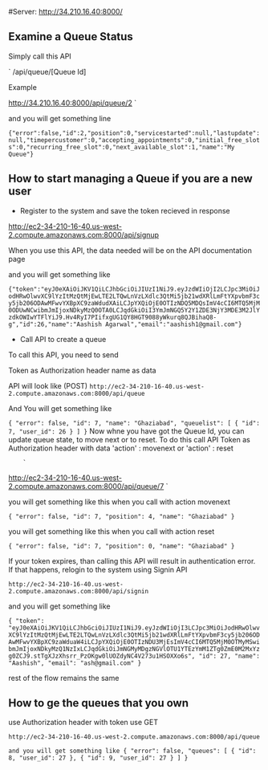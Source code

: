 #Server: http://34.210.16.40:8000/

## Examine a Queue Status

Simply call this API

`
/api/queue/[Queue Id]

Example

http://34.210.16.40:8000/api/queue/2
`

and you will get something line

`
{"error":false,"id":2,"position":0,"servicestarted":null,"lastupdate":null,"timepercustomer":0,"accepting_appointments":0,"initial_free_slots":0,"recurring_free_slot":0,"next_available_slot":1,"name":"My Queue"}
`

## How to start managing a Queue if you are a new user

* Register to the system and save the token recieved in response

http://ec2-34-210-16-40.us-west-2.compute.amazonaws.com:8000/api/signup

When you use this API, the data needed will be on the API documentation page

and you will get something like

`
{"token":"eyJ0eXAiOiJKV1QiLCJhbGciOiJIUzI1NiJ9.eyJzdWIiOjI2LCJpc3MiOiJodHRwOlwvXC9lYzItMzQtMjEwLTE2LTQwLnVzLXdlc3QtMi5jb21wdXRlLmFtYXpvbmF3cy5jb206ODAwMFwvYXBpXC9zaWdudXAiLCJpYXQiOjE0OTIzNDQ5MDQsImV4cCI6MTQ5MjM0ODUwNCwibmJmIjoxNDkyMzQ0OTA0LCJqdGkiOiI3YmJmNGQ5Y2Y1ZDE3NjY3MDE3M2JlYzdkOWIwYTFlYiJ9.Hv4RyI7PIifxgUG1QY8HGT9088yWkurq8QJBihaQ8-g","id":26,"name":"Aashish Agarwal","email":"aashish1@gmail.com"}
`

* Call API to create a queue

To call this API, you need to send

Token as Authorization header
name as data

API will look like (POST)
`
http://ec2-34-210-16-40.us-west-2.compute.amazonaws.com:8000/api/queue
`

And You will get something like

`
{
  "error": false,
  "id": 7,
  "name": "Ghaziabad",
  "queuelist": [
    {
      "id": 7,
      "user_id": 26
    }
  ]
}
`
Now whne you have got the Queue Id, you can update queue state, to move next or to reset. To do this call API
	Token as Authorization header
	with data
		'action' : movenext
		or
		'action' : reset

		`	
http://ec2-34-210-16-40.us-west-2.compute.amazonaws.com:8000/api/queue/7
`

you will get something like this when you call with action movenext
	
`
{
  "error": false,
  "id": 7,
  "position": 4,
  "name": "Ghaziabad"
}
`

you will get something like this when you call with action reset
	
`
{
  "error": false,
  "id": 7,
  "position": 0,
  "name": "Ghaziabad"
}
`

If your token expires, than calling this API will result in authentication error. If that happens, relogin to the system using Signin API


`
http://ec2-34-210-16-40.us-west-2.compute.amazonaws.com:8000/api/signin
`

and you will get something like

`
{
  "token": "eyJ0eXAiOiJKV1QiLCJhbGciOiJIUzI1NiJ9.eyJzdWIiOjI3LCJpc3MiOiJodHRwOlwvXC9lYzItMzQtMjEwLTE2LTQwLnVzLXdlc3QtMi5jb21wdXRlLmFtYXpvbmF3cy5jb206ODAwMFwvYXBpXC9zaWduaW4iLCJpYXQiOjE0OTIzNDU3MjEsImV4cCI6MTQ5MjM0OTMyMSwibmJmIjoxNDkyMzQ1NzIxLCJqdGkiOiJmNGMyMDgzNGVlOTU1YTEzYmM1ZTg0ZmE0M2MxYzg0ZCJ9.stTgXJzXhsrr_PzOKgw0lUOZdyNC4V273u1HSOXXo6s",
  "id": 27,
  "name": "Aashish",
  "email": "ash@gmail.com"
}
`

rest of the flow remains the same

## How to ge the queues that you own

use Authorization header with token
use GET 

`
http://ec2-34-210-16-40.us-west-2.compute.amazonaws.com:8000/api/queue
`

`
and you will get something like
{
  "error": false,
  "queues": [
    {
      "id": 8,
      "user_id": 27
    },
    {
      "id": 9,
      "user_id": 27
    }
  ]
}
`
